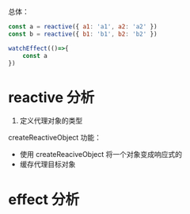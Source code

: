 总体：

```js
const a = reactive({ a1: 'a1', a2: 'a2' })
const b = reactive({ b1: 'b1', b2: 'b2' })

watchEffect(()=>{
    const a
})
```

# reactive 分析

1. 定义代理对象的类型

createReactiveObject 功能：

- 使用 createReaciveObject 将一个对象变成响应式的
- 缓存代理目标对象

# effect 分析
